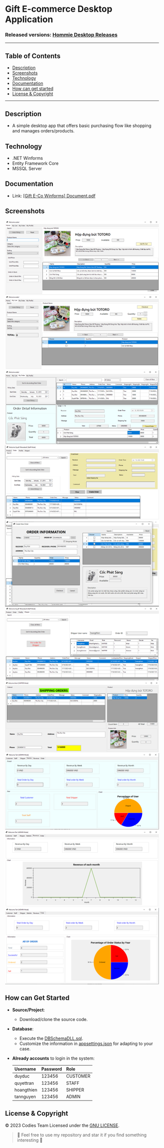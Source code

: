 

#  Gift E-commerce Desktop Application
### Released versions: [ Hommie Desktop Releases](https://github.com/ducdmd152/gift-hommie-winforms/releases/)

--------------------------------------------------
## Table of Contents
- [Description](#description)
- [Screenshots]()
- [Technology](#technology)
- [Documentation](#documentation)
- [How can get started](#how-can-get-started)
- [License & Copyright](#license--copyright)
--------------------------------------------------
## Description

 - A simple desktop app that offers basic purchasing flow like shopping and manages orders/products.

## Technology

- .NET Winforms
- Entity Framework Core
- MSSQL Server

## Documentation
- Link: [[Gift E-Co Winforms] Document.pdf](https://github.com/ducdmd152/gift-hommie-winforms/blob/main/%5BGift%20E-Co%20Winforms%5D%20Document.pdf)

## Screenshots
![1](https://github.com/ducdmd152/gift-hommie-winforms/blob/main/screenshots/1.png)
![1](https://github.com/ducdmd152/gift-hommie-winforms/blob/main/screenshots/2.png)
![1](https://github.com/ducdmd152/gift-hommie-winforms/blob/main/screenshots/3.png)
![1](https://github.com/ducdmd152/gift-hommie-winforms/blob/main/screenshots/4.png)
![1](https://github.com/ducdmd152/gift-hommie-winforms/blob/main/screenshots/4-1.png)
![1](https://github.com/ducdmd152/gift-hommie-winforms/blob/main/screenshots/5.png)
![1](https://github.com/ducdmd152/gift-hommie-winforms/blob/main/screenshots/6.png)
![1](https://github.com/ducdmd152/gift-hommie-winforms/blob/main/screenshots/7.png)
![1](https://github.com/ducdmd152/gift-hommie-winforms/blob/main/screenshots/8.png)
![1](https://github.com/ducdmd152/gift-hommie-winforms/blob/main/screenshots/9.png)
## How can Get Started

- **Source/Project**:
    - Download/clone the source code.
- **Database**:
    - Execute the [DBSchemaDLL.sql](https://github.com/ducdmd152/gift-hommie-winforms/blob/main/DBSchemaDLL.sql).
    - Customize the information in [appsettings.json](https://github.com/ducdmd152/gift-hommie-winforms/blob/main/GiftHommieWinforms/appsettings.json) for adapting to your case.
   
- **Already accounts** to login in the system:

	| Username | Password | Role     |
	|----------|----------|----------|
	| duyduc  | 123456   | CUSTOMER |
	| quyettran   | 123456   | STAFF |
	| hoangthien  | 123456   | SHIPPER |
	| tannguyen  | 123456   | ADMIN |
## License & Copyright
&copy; 2023 Codies Team Licensed under the [GNU LICENSE](https://github.com/ducdmd152/dsocial-frontend/blob/main/LICENSE).

> 🤟 Feel free to use my repository and star it if you find something interesting 🤟
